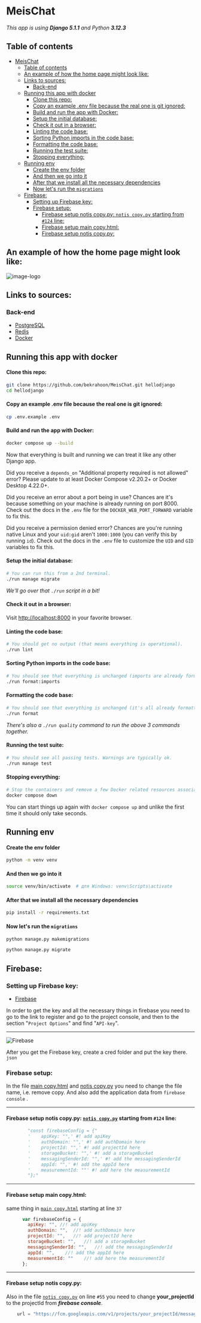 # MeisChat

*This app is using ***Django 5.1.1*** and Python ***3.12.3****

## Table of contents

- [MeisChat](#meischat)
  - [Table of contents](#table-of-contents)
  - [An example of how the home page might look like:](#an-example-of-how-the-home-page-might-look-like)
  - [Links to sources:](#links-to-sources)
    - [Back-end](#back-end)
  - [Running this app with docker](#running-this-app-with-docker)
      - [Clone this repo:](#clone-this-repo)
      - [Copy an example .env file because the real one is git ignored:](#copy-an-example-env-file-because-the-real-one-is-git-ignored)
      - [Build  and run the app with Docker:](#build--and-run-the-app-with-docker)
      - [Setup the initial database:](#setup-the-initial-database)
      - [Check it out in a browser:](#check-it-out-in-a-browser)
      - [Linting the code base:](#linting-the-code-base)
      - [Sorting Python imports in the code base:](#sorting-python-imports-in-the-code-base)
      - [Formatting the code base:](#formatting-the-code-base)
      - [Running the test suite:](#running-the-test-suite)
      - [Stopping everything:](#stopping-everything)
  - [Running env](#running-env)
      - [Сreate the env folder](#сreate-the-env-folder)
      - [And then we go into it](#and-then-we-go-into-it)
      - [After that we install all the necessary dependencies](#after-that-we-install-all-the-necessary-dependencies)
      - [Now let's run the `migrations`](#now-lets-run-the-migrations)
  - [Firebase:](#firebase)
    - [Setting up Firebase key:](#setting-up-firebase-key)
    - [Firebase setup:](#firebase-setup)
      - [Firebase setup notis copy.py: `notis copy.py` starting from `#124` line:](#firebase-setup-notis-copypy-notis-copypy-starting-from-124-line)
      - [Firebase setup main copy.html:](#firebase-setup-main-copyhtml)
      - [Firebase setup notis copy.py:](#firebase-setup-notis-copypy)

## An example of how the home page might look like:

![image-logo](static/images/скринсайт.png)

## Links to sources:

### Back-end
- [PostgreSQL](https://www.postgresql.org/)
- [Redis](https://redis.io/)
- [Docker](https://www.docker.com/get-started/)


## Running this app with docker


#### Clone this repo:

```sh
git clone https://github.com/bekrahoon/MeisChat.git hellodjango
cd hellodjango
```

#### Copy an example .env file because the real one is git ignored:

```sh
cp .env.example .env
```

#### Build  and run the app with Docker:

```sh
docker compose up --build
```

Now that everything is built and running we can treat it like any other Django
app.

Did you receive a `depends_on` "Additional property required is not allowed"
error? Please update to at least Docker Compose v2.20.2+ or Docker Desktop
4.22.0+.

Did you receive an error about a port being in use? Chances are it's because
something on your machine is already running on port 8000. Check out the docs
in the `.env` file for the `DOCKER_WEB_PORT_FORWARD` variable to fix this.

Did you receive a permission denied error? Chances are you're running native
Linux and your `uid:gid` aren't `1000:1000` (you can verify this by running
`id`). Check out the docs in the `.env` file to customize the `UID` and `GID`
variables to fix this.

#### Setup the initial database:

```sh
# You can run this from a 2nd terminal.
./run manage migrate
```

*We'll go over that `./run` script in a bit!*

#### Check it out in a browser:

Visit <http://localhost:8000> in your favorite browser.

#### Linting the code base:

```sh
# You should get no output (that means everything is operational).
./run lint
```

#### Sorting Python imports in the code base:

```sh
# You should see that everything is unchanged (imports are already formatted).
./run format:imports
```

#### Formatting the code base:

```sh
# You should see that everything is unchanged (it's all already formatted).
./run format
```

*There's also a `./run quality` command to run the above 3 commands together.*

#### Running the test suite:

```sh
# You should see all passing tests. Warnings are typically ok.
./run manage test
```

#### Stopping everything:

```sh
# Stop the containers and remove a few Docker related resources associated to this project.
docker compose down
```

You can start things up again with `docker compose up` and unlike the first
time it should only take seconds.


## Running env

#### Сreate the env folder
```sh
python -m venv venv
```
#### And then we go into it
```sh
source venv/bin/activate  # для Windows: venv\Scripts\activate
```

#### After that we install all the necessary dependencies
```sh
pip install -r requirements.txt
```

#### Now let's run the `migrations`
```sh
python manage.py makemigrations
```

```sh
python manage.py migrate
```

## Firebase:
###  Setting up Firebase key:

-  [Firebase](https://firebase.google.com/docs/projects/learn-more?hl=ru)
  
  In order to get the key and all the necessary things in firebase you need to go to the link to register and go to the project console, and then to the section "`Project Options`" and find "`API-key`".
___
![Firebase](static/images/screen-firebase.png)

After you get the Firebase key, create a cred folder and put the key there. `json`


###  Firebase setup:

In the file [main copy.html](<templates/main copy.html>) and [notis copy.py](<views/notis copy.py>) you need to change the file name, i.e. remove copy. And also add the application data from `firebase console` .
 ___ 
#### Firebase setup notis copy.py: [`notis copy.py`](<views/notis copy.py>) starting from `#124` line:

```py
        "const firebaseConfig = {"
        '    apiKey: "",' #! add apiKey
        '    authDomain: "",' #! add authDomain here
        '    projectId: "",' #! add projectId here
        '    storageBucket: "",' #! add a storageBucket
        '    messagingSenderId: "",' #! add the messagingSenderId
        '    appId: "",' #! add the appId here
        '    measurementId: ""' #! add here the measurementId
        "};"
```
___
####  Firebase setup main copy.html:
same thing in [`main copy.html`](<templates/main copy.html>) starting at line `37`

``` js
      var firebaseConfig = {
        apiKey: "", //! add apiKey
        authDomain: "",  //! add authDomain here
        projectId: "",   //! add projectId here
        storageBucket: "",   //! add a storageBucket
        messagingSenderId: "",   //! add the messagingSenderId
        appId: "",    //! add the appId here
        measurementId: ""    //! add here the measurementId
      };

```
___
####  Firebase setup notis copy.py:

Also in the file [`notis copy.py`](<views/notis copy.py>) on line `#55` you need to change **your_projectId** to the projectId from ***firebase console***.

```py
    url = "https://fcm.googleapis.com/v1/projects/your_projectId/messages:send" #! Insert your projectId
```


